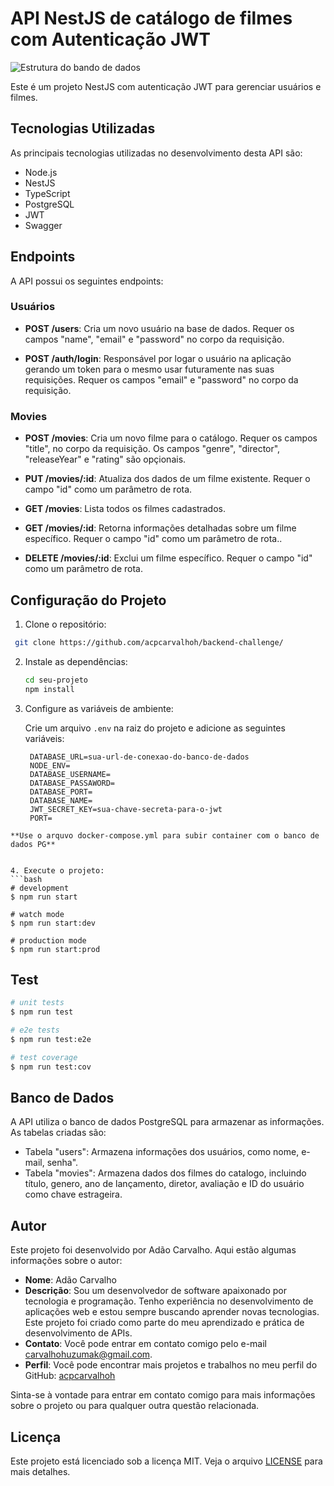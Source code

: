 # API NestJS de catálogo de filmes com Autenticação JWT
![Estrutura do bando de dados](src/assets/draw-table.png)

Este é um projeto NestJS com autenticação JWT para gerenciar usuários e filmes.

## Tecnologias Utilizadas

As principais tecnologias utilizadas no desenvolvimento desta API são:

- Node.js
- NestJS
- TypeScript
- PostgreSQL
- JWT
- Swagger


## Endpoints

A API possui os seguintes endpoints:

### Usuários

- **POST /users**: Cria um novo usuário na base de dados. Requer os campos "name", "email" e "password" no corpo da requisição.

- **POST /auth/login**: Responsável por logar o usuário na aplicação gerando um token para o mesmo usar futuramente nas suas requisições. Requer os campos "email" e "password" no corpo da requisição.

### Movies

- **POST /movies**: Cria um  novo filme para o catálogo. Requer os campos  "title",  no corpo da requisição. Os campos "genre", "director", "releaseYear" e "rating" são opçionais.

- **PUT /movies/:id**: Atualiza dos dados de um filme existente. Requer o campo "id" como um parâmetro de rota.

- **GET /movies**: Lista todos os filmes cadastrados.

- **GET /movies/:id**: Retorna informações detalhadas sobre um filme específico. Requer o campo "id" como um parâmetro de rota..

- **DELETE /movies/:id**: Exclui um filme específico. Requer o campo "id" como um parâmetro de rota.


## Configuração do Projeto

1. Clone o repositório:

  ```bash
   git clone https://github.com/acpcarvalhoh/backend-challenge/
  ```
2. Instale as dependências:

   ```bash
   cd seu-projeto
   npm install
   ```

3. Configure as variáveis de ambiente:

   Crie um arquivo `.env` na raiz do projeto e adicione as seguintes variáveis:

   ```
    DATABASE_URL=sua-url-de-conexao-do-banco-de-dados
    NODE_ENV=
    DATABASE_USERNAME=
    DATABASE_PASSAWORD=
    DATABASE_PORT=
    DATABASE_NAME=
    JWT_SECRET_KEY=sua-chave-secreta-para-o-jwt
    PORT=

  ```
  **Use o arquvo docker-compose.yml para subir container com o banco de dados PG**


4. Execute o projeto:
```bash
# development
$ npm run start

# watch mode
$ npm run start:dev

# production mode
$ npm run start:prod
```

## Test

```bash
# unit tests
$ npm run test

# e2e tests
$ npm run test:e2e

# test coverage
$ npm run test:cov
```

## Banco de Dados

A API utiliza o banco de dados PostgreSQL para armazenar as informações. As tabelas criadas são:

- Tabela "users": Armazena informações dos usuários, como nome, e-mail, senha".
- Tabela "movies": Armazena dados dos filmes do catalogo, incluindo título, genero, ano de lançamento, diretor, avaliação e ID do usuário como chave estrageira.

## Autor

Este projeto foi desenvolvido por Adão Carvalho. Aqui estão algumas informações sobre o autor:

- **Nome**: Adão Carvalho
- **Descrição**: Sou um desenvolvedor de software apaixonado por tecnologia e programação. Tenho experiência no desenvolvimento de aplicações web e estou sempre buscando aprender novas tecnologias. Este projeto foi criado como parte do meu aprendizado e prática de desenvolvimento de APIs.
- **Contato**: Você pode entrar em contato comigo pelo e-mail carvalhohuzumak@gmail.com.
- **Perfil**: Você pode encontrar mais projetos e trabalhos no meu perfil do GitHub: [acpcarvalhoh](https://github.com/acpcarvalhoh)

Sinta-se à vontade para entrar em contato comigo para mais informações sobre o projeto ou para qualquer outra questão relacionada.


## Licença

Este projeto está licenciado sob a licença MIT. Veja o arquivo [LICENSE](LICENSE) para mais detalhes.



